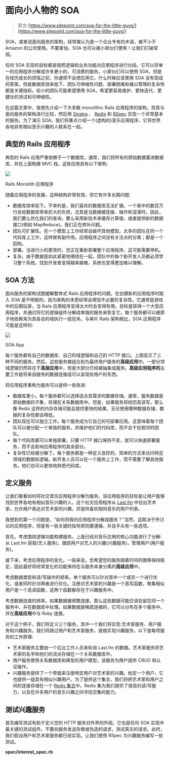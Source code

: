 # 面向小人物的 SOA

> 原文:[https://www.sitepoint.com/soa-for-the-little-guys/](https://www.sitepoint.com/soa-for-the-little-guys/)

SOA，或者说面向服务的架构，经常被认为是一个企业专有的术语，被不小于 Amazon 的公司使用。不要害怕，SOA 也可以被小家伙们使用！让我们打破常规。

任何 SOA 实现的目标都是按照逻辑和业务功能对应用程序进行分段。它可以将单一的应用程序分解成许多更小的、可消费的服务。小家伙们可以使用 SOA，但是在经历成长的烦恼之前，你通常不会想应用它。什么时候应该使用 SOA 没有现成的答案，但是数据库效率低下、团队可伸缩性问题、部署困难和难以管理的复杂性都是关键指标。较小的团队可能希望使用 SOA，希望更容易维护、更快迭代、更健壮的测试和可伸缩性。

在这篇文章中，我想先介绍一下大多数 monolithic Rails 应用程序的架构，将其与面向服务的架构进行比较，然后用 [Sinatra](http://www.sinatrarb.com/) 、 [Redis](http://redis.io/) 和 [RSpec](https://github.com/rspec/rspec) 实现一个非常基本的服务。为了演示 SOA，我们将重点介绍一个(虚构的)音乐应用程序，它将世界各地具有相似音乐兴趣的人联系在一起。

## 典型的 Rails 应用程序

典型的 Rails 应用严重依赖于一个数据库。通常，我们将所有的原始数据塞进数据库，并在上面构建 MVC 栈。这些应用具有以下架构:

![](../Images/7603d02a4186cb58fd8c2e7ea364996d.png)

Rails Monolith 应用程序

随着应用程序的发展，这种结构非常有效，但它有许多长期问题:

*   数据库效率低下。不幸的是，我们喜欢的数据库无法扩展。一个表中的数百万行会给数据库带来巨大的负担，尤其是当数据被连接、操作和混淆时。因此，我们要么优化我们的查询，要么采用新技术来缓存计算值，或者提供新的数据接口(例如 MapReduce)。我们正在修补问题。
*   团队可扩展性。在一个模型上工作经常会破坏其他模型。太多的团队在同一个代码库上工作，这样做有副作用。应用程序之间没有关注点的分离；都是一个回购。
*   部署。当进行小的更改时，您正在重新部署整个应用程序，这可能需要停机。
*   复杂。由于数据是如此紧密地缠绕在一起，团队中的每个新开发人员都必须学习整个系统。找到开发者变得越来越难，系统也变得更加难以理解。

## SOA 方法

面向服务的架构试图缓解整体式 Rails 应用程序的问题。在创建新的应用程序时跳入 SOA 是不明智的，因为架构的本质经常会增加不必要的复杂性。它通常是游戏中的后期玩家，当 Rails 应用程序变得太大时会变得有用。目标是获得一个大型应用程序，并通过将它的逻辑组件分解成单独的服务来恢复它。每个服务都可以被原子地依赖来为其各自的域执行一组任务。与单片 Rails 架构相比，SOA 应用程序可能是这样的:

![](../Images/3185b6ea042ca0eec29966fafd5aaa56.png)

SOA App

每个服务都有自己的数据库、自己的域逻辑和自己的 HTTP 接口。上图显示了三种不同的服务。然后，这些服务被组合到为最终用户服务的**高级应用**中。一部分领域逻辑仍然存在于**高层应用**中，但是大部分已经被抽象成服务。**高级应用程序的**主要工作是将来自服务的数据连接成可以呈现给用户的东西。

将应用程序重构为服务可以提供一些改进:

*   数据库更小。每个服务都可以选择适合其需求的数据存储。通常，服务数据是原始数据的子集，存储在关系数据库中。但是，如果服务将经历高读写，那么像 Redis 这样的内存存储可能会提供更快的结果。无论使用哪种数据存储，数据的复杂性都会降低。
*   团队现在可以独立工作。每个服务成为它自己的可部署应用。这意味着每个团队可以被分配一个单独的服务，并维护他们的代码库，而不会干扰相邻的团队。
*   每个代码库都可以单独部署。只要 HTTP 接口保持不变，就可以快速部署服务，而不会影响应用程序的其余部分。
*   复杂性已经被分解了。每个服务都是一种定义良好的、简单的方式来访问特定领域的数据和逻辑。新开发人员可以在一个服务上工作，而不需要了解其他服务。他们也可以更快地熟悉代码库。

## 定义服务

让我们看看如何将社交音乐应用程序分解为服务。该应用程序的目标是让用户能够找到世界各地有相似音乐兴趣的人。这个社交应用程序从 [Last.fm](http://www.last.fm/api) 中拉出艺术家，允许用户表达对艺术家的兴趣，并提供喜欢相同音乐的用户列表。

我想到的第一个问题是，“如何将我的应用程序分解成服务？”当然，这取决于所讨论的应用程序，但是有一些关键的指导原则要遵循，并且手头有一些选项。

首先，考虑围绕逻辑功能构建服务。上面已经对音乐应用的核心功能进行了分解:从 Last.fm 获取(艺人服务)，跟踪用户对艺人的兴趣(兴趣服务)，管理用户(用户服务)。

接下来，考虑应用程序的变化。一般来说，您希望您的服务随着时间的推移保持稳定，因此最好将经常变化的功能保持在与服务本身分离的**高级应用**中。

考虑数据类型和读/写操作的频率。单个服务可以针对其中一个或另一个进行优化，或者同时针对两者进行优化。注册对艺术家的兴趣是一个高写函数，聚集相似用户是一个高读函数，这两个函数都存在于兴趣服务中。

考虑数据连接的频率。如果数据被频繁连接，那么这些数据可能应该驻留在同一个服务中，并在数据库中处理。如果数据是稀疏连接的，它可以分布在多个服务中，并在**高级应用**中与 Ruby 连接。

对于这个例子，我们将定义三个服务，其中一个我们将实现:艺术家服务、用户服务和兴趣服务。我们将跳过用户和艺术家服务，直接实现兴趣服务。以下是每项服务的工作原理:

*   艺术家服务主要由一个后台工作人员来轮询 Last.fm 的数据。艺术家服务将艺术家的名字和他们的流派存储在一个关系数据库中。
*   用户服务使用关系数据库和典型的用户模型。该服务为用户提供 CRUD 和认证操作。
*   兴趣服务提供了一个界面来注册特定用户对艺术家的兴趣。给定一个用户，它也提供一组具有相似兴趣用户。为了提供这个集合，我们将把艺术家和用户之间的连接存储在一个 [Redis 集合](http://redis.io/topics/data-types#sets)中。Redis 集为我们提供了很高的读/写能力，以及在许多用户的音乐兴趣之间寻找交集的能力。

## 测试兴趣服务

首先编写测试有助于定义您的 HTTP 服务对外界的外观。它也是任何 SOA 实现中最关键的测试组件。不要向服务发送存根或伪造的请求，测试真实的请求。此时，我们假设用户和艺术家服务都已经实现。让我们使用 RSpec 为兴趣服务编写一些测试。

**spec/interest_spec.rb**